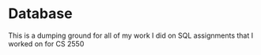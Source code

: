 # Database

This is a dumping ground for all of my work I did on SQL assignments that I worked on for CS 2550
